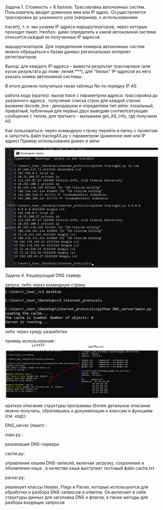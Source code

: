 Задача 1.
Стоимость = 8 баллов. Трассировка автономных систем. Пользователь вводит доменное имя
или IP адрес. Осуществляется трассировка до указанного узла (например, с использованием

tracert), т. е. мы узнаем IP адреса маршрутизаторов, через которые проходит пакет. Необхо-
димо определить к какой автономной системе относится каждый из полученных IP адресов

маршрутизаторов. Для определения номеров автономных систем можно обращаться к базам
данных региональных интернет регистраторов.

Выход: для каждого IP-адреса – вывести результат трассировки (или кусок результата до появ-
ления ***), для "белых" IP-адресов из него указать номер автономной системы.

В итоге должна получиться такая таблица
No по порядку    IP     AS


работа кода (кратко): 
вызов trace с параметром адреса: трассировка до указанного адреса , получение списка строк
для каждой строки вызваем decode_line : декодируем и определяем тип айпи: локальный, приватный, публичный
для первых двух выводим соответсвтующее сообщение с типом, для третьего - вызываем get_AS_info, где получаем AS 


Как пользоваться: через командную строку перейти в папку с проектом и запустить файл tracingAS.py с параметром (доменное имя
или IP адрес)
Пример использования домен и айпи:

![img.png](images/img.png)




Задача 4. Кэширующий DNS сервер 

запуск:
либо через командную строку
![img.png](images/img1.png)
либо через среду разработки

пример использования : 
![img.png](images/img2.png)

краткое описание структуры программы 
(более детальное описание можно получить, обратившись к документации к классам и функциям (см. код)):

DNS_server (пакет) :

main.py :

реализация DNS-сервера

cache.py:

управление кэшем DNS-записей, включая загрузку, сохранение и обновление кэша ,
в качестве кэша выступает тестовый файл cache.txt

parser.py:

реализует классы Header, Flags и Parser, которые используются для обработки и разбора DNS-запросов 
и ответов. Он включает в себя структуры данных для заголовка DNS и флагов, а также методы 
для разбора входящих запросов